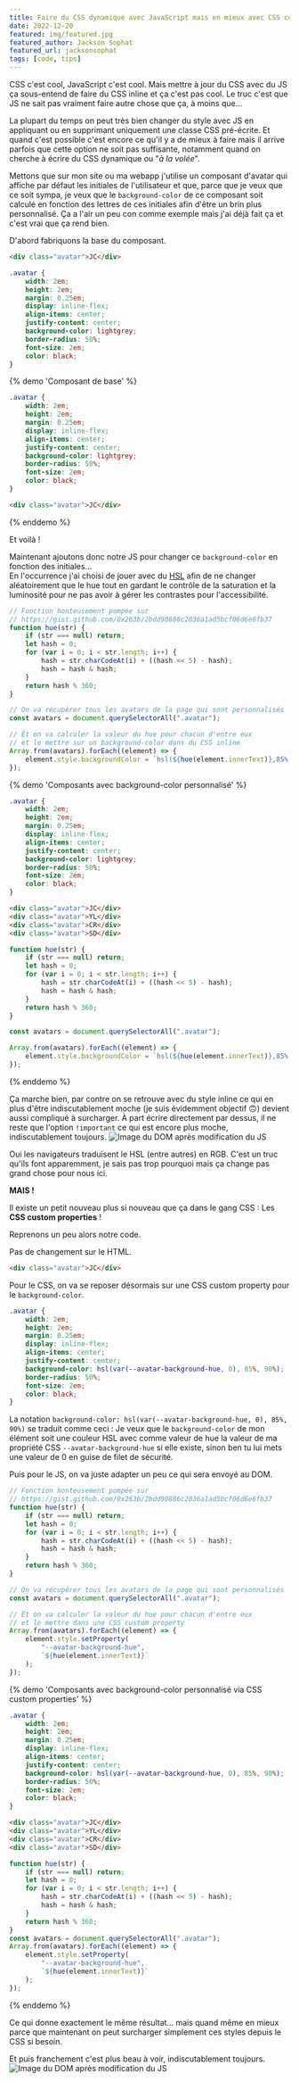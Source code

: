 ```yaml
---
title: Faire du CSS dynamique avec JavaScript mais en mieux avec CSS custom properties
date: 2022-12-20
featured: img/featured.jpg
featured_author: Jackson Sophat
featured_url: jacksonsophat
tags: [code, tips]
---
```


CSS c'est cool, JavaScript c'est cool. Mais mettre à jour du CSS avec du JS ça sous-entend de faire du CSS inline et ça c'est pas cool. Le truc c'est que JS ne sait pas vraiment faire autre chose que ça, à moins que…

<!-- excerpt -->

La plupart du temps on peut très bien changer du style avec JS en appliquant ou en supprimant uniquement une classe CSS pré-écrite. Et quand c'est possible c'est encore ce qu'il y a de mieux à faire mais il arrive parfois que cette option ne soit pas suffisante, notamment quand on cherche à écrire du CSS dynamique ou "_à la volée_".

Mettons que sur mon site ou ma webapp j'utilise un composant d'avatar qui affiche par défaut les initiales de l'utilisateur et que, parce que je veux que ce soit sympa, je veux que le `background-color` de ce composant soit calculé en fonction des lettres de ces initiales afin d'être un brin plus personnalisé. Ça a l'air un peu con comme exemple mais j'ai déjà fait ça et c'est vrai que ça rend bien.

D'abord fabriquons la base du composant.

```html
<div class="avatar">JC</div>
```

```css
.avatar {
	width: 2em;
	height: 2em;
	margin: 0.25em;
	display: inline-flex;
	align-items: center;
	justify-content: center;
	background-color: lightgrey;
	border-radius: 50%;
	font-size: 2em;
	color: black;
}
```

{% demo 'Composant de base' %}

```css
.avatar {
	width: 2em;
	height: 2em;
	margin: 0.25em;
	display: inline-flex;
	align-items: center;
	justify-content: center;
	background-color: lightgrey;
	border-radius: 50%;
	font-size: 2em;
	color: black;
}
```

```html
<div class="avatar">JC</div>
```

{% enddemo %}

Et voilà !

Maintenant ajoutons donc notre JS pour changer ce `background-color` en fonction des initiales…  
En l'occurrence j'ai choisi de jouer avec du [HSL](https://developer.mozilla.org/fr/docs/Learn/CSS/Building_blocks/Values_and_units#valeurs_hsl_et_hsla) afin de ne changer aléatoirement que le hue tout en gardant le contrôle de la saturation et la luminosité pour ne pas avoir à gérer les contrastes pour l'accessibilité.

```js
// Fonction honteusement pompée sur
// https://gist.github.com/0x263b/2bdd90886c2036a1ad5bcf06d6e6fb37
function hue(str) {
	if (str === null) return;
	let hash = 0;
	for (var i = 0; i < str.length; i++) {
		hash = str.charCodeAt(i) + ((hash << 5) - hash);
		hash = hash & hash;
	}
	return hash % 360;
}

// On va récupérer tous les avatars de la page qui sont personnalisés
const avatars = document.querySelectorAll(".avatar");

// Et on va calculer la valeur du hue pour chacun d'entre eux
// et le mettre sur un background-color dans du CSS inline
Array.from(avatars).forEach((element) => {
	element.style.backgroundColor = `hsl(${hue(element.innerText)},85%,90%)`;
});
```

{% demo 'Composants avec background-color personnalisé' %}

```css
.avatar {
	width: 2em;
	height: 2em;
	margin: 0.25em;
	display: inline-flex;
	align-items: center;
	justify-content: center;
	background-color: lightgrey;
	border-radius: 50%;
	font-size: 2em;
	color: black;
}
```

```html
<div class="avatar">JC</div>
<div class="avatar">YL</div>
<div class="avatar">CR</div>
<div class="avatar">SD</div>
```

```js
function hue(str) {
	if (str === null) return;
	let hash = 0;
	for (var i = 0; i < str.length; i++) {
		hash = str.charCodeAt(i) + ((hash << 5) - hash);
		hash = hash & hash;
	}
	return hash % 360;
}

const avatars = document.querySelectorAll(".avatar");

Array.from(avatars).forEach((element) => {
	element.style.backgroundColor = `hsl(${hue(element.innerText)},85%,90%)`;
});
```

{% enddemo %}

Ça marche bien, par contre on se retrouve avec du style inline ce qui en plus d'être indiscutablement moche (je suis évidemment objectif 🙃) devient aussi compliqué à surcharger. À part écrire directement par dessus, il ne reste que l'option `!important` ce qui est encore plus moche, indiscutablement toujours.
<img src="./img/bgcolor-custom.png" alt="Image du DOM après modification du JS">

<div class="notabene">
Oui les navigateurs traduisent le HSL (entre autres) en RGB. C'est un truc qu'ils font apparemment, je sais pas trop pourquoi mais ça change pas grand chose pour nous ici.
</div>

**MAIS !**

Il existe un petit nouveau plus si nouveau que ça dans le gang CSS : Les **CSS custom properties** !

Reprenons un peu alors notre code.

Pas de changement sur le HTML.

```html
<div class="avatar">JC</div>
```

Pour le CSS, on va se reposer désormais sur une CSS custom property pour le `background-color`.

```css
.avatar {
	width: 2em;
	height: 2em;
	margin: 0.25em;
	display: inline-flex;
	align-items: center;
	justify-content: center;
	background-color: hsl(var(--avatar-background-hue, 0), 85%, 90%);
	border-radius: 50%;
	font-size: 2em;
	color: black;
}
```

La notation `background-color: hsl(var(--avatar-background-hue, 0), 85%, 90%)` se traduit comme ceci : Je veux que le `background-color` de mon élément soit une couleur HSL avec comme valeur de hue la valeur de ma propriété CSS `--avatar-background-hue` si elle existe, sinon ben tu lui mets une valeur de 0 en guise de filet de sécurité.

Puis pour le JS, on va juste adapter un peu ce qui sera envoyé au DOM.

```js
// Fonction honteusement pompée sur
// https://gist.github.com/0x263b/2bdd90886c2036a1ad5bcf06d6e6fb37
function hue(str) {
	if (str === null) return;
	let hash = 0;
	for (var i = 0; i < str.length; i++) {
		hash = str.charCodeAt(i) + ((hash << 5) - hash);
		hash = hash & hash;
	}
	return hash % 360;
}

// On va récupérer tous les avatars de la page qui sont personnalisés
const avatars = document.querySelectorAll(".avatar");

// Et on va calculer la valeur du hue pour chacun d'entre eux
// et le mettre dans une CSS custom property
Array.from(avatars).forEach((element) => {
	element.style.setProperty(
		"--avatar-background-hue",
		`${hue(element.innerText)}`
	);
});
```

{% demo 'Composants avec background-color personnalisé via CSS custom properties' %}

```css
.avatar {
	width: 2em;
	height: 2em;
	margin: 0.25em;
	display: inline-flex;
	align-items: center;
	justify-content: center;
	background-color: hsl(var(--avatar-background-hue, 0), 85%, 90%);
	border-radius: 50%;
	font-size: 2em;
	color: black;
}
```

```html
<div class="avatar">JC</div>
<div class="avatar">YL</div>
<div class="avatar">CR</div>
<div class="avatar">SD</div>
```

```js
function hue(str) {
	if (str === null) return;
	let hash = 0;
	for (var i = 0; i < str.length; i++) {
		hash = str.charCodeAt(i) + ((hash << 5) - hash);
		hash = hash & hash;
	}
	return hash % 360;
}
const avatars = document.querySelectorAll(".avatar");
Array.from(avatars).forEach((element) => {
	element.style.setProperty(
		"--avatar-background-hue",
		`${hue(element.innerText)}`
	);
});
```

{% enddemo %}

Ce qui donne exactement le même résultat… mais quand même en mieux parce que maintenant on peut surcharger simplement ces styles depuis le CSS si besoin.

Et puis franchement c'est plus beau à voir, indiscutablement toujours.
<img src="./img/bgcolor-custom-enhanced.png" alt="Image du DOM après modification du JS">

<script src="{{ script }}"></script>

